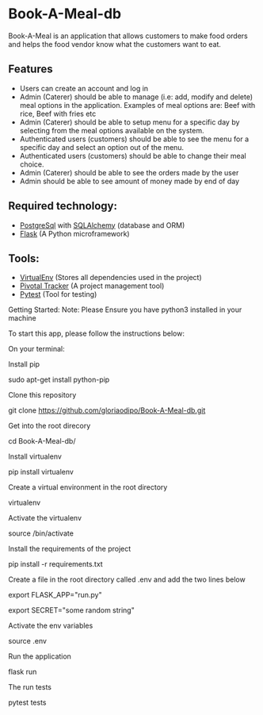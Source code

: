 # Book-A-Meal-db

Book-A-Meal is an application that allows customers to make food orders and helps the food vendor know what the customers want to eat.
## Features
- Users can create an account and log in
- Admin (Caterer) should be able to manage (i.e: add, modify and delete) meal options in the application. Examples of meal options are: Beef with rice, Beef with fries etc
- Admin (Caterer) should be able to setup menu for a specific day by selecting from the meal options available on the system.
- Authenticated users (customers) should be able to see the menu for a specific day and select an option out of the menu.
- Authenticated users (customers) should be able to change their meal choice.
- Admin (Caterer) should be able to see the orders made by the user
- Admin should be able to see amount of money made by end of day

## Required technology:
- [PostgreSql](https://www.postgresql.org/) with [SQLAlchemy](https://www.sqlalchemy.org/) (database and ORM)
- [Flask](http://flask.pocoo.org/) (A Python microframework)

## Tools:
- [VirtualEnv](https://virtualenv.pypa.io/en/stable/) (Stores all dependencies used in the project)
- [Pivotal Tracker](www.pivotaltracker.com) (A project management tool)
- [Pytest](https://docs.pytest.org/en/latest/) (Tool for testing)

Getting Started:
Note: Please Ensure you have python3 installed in your machine

To start this app, please follow the instructions below:

On your terminal:

Install pip

sudo apt-get install python-pip

Clone this repository

git clone https://github.com/gloriaodipo/Book-A-Meal-db.git

Get into the root direcory

cd Book-A-Meal-db/

Install virtualenv

pip install virtualenv

Create a virtual environment in the root directory

virtualenv <name of virtualenv>

Activate the virtualenv

source <name of virtualenv>/bin/activate

Install the requirements of the project

pip install -r requirements.txt

Create a file in the root directory called .env and add the two lines below

export FLASK_APP="run.py"

export SECRET="some random string"

Activate the env variables

source .env

Run the application

flask run

The run tests

pytest tests
